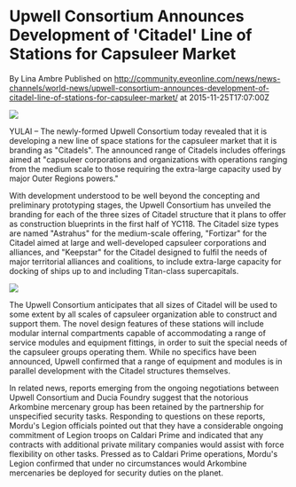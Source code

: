 # Upwell Consortium Announces Development of 'Citadel' Line of Stations for Capsuleer Market
By Lina Ambre
Published on http://community.eveonline.com/news/news-channels/world-news/upwell-consortium-announces-development-of-citadel-line-of-stations-for-capsuleer-market/ at 2015-11-25T17:07:00Z

[![](http://web.ccpgamescdn.com/newssystem/media/68780/1/UPWELL_NEWS.png)](http://web.ccpgamescdn.com/newssystem/media/68780/1/UPWELL_NEWS.png)

YULAI – The newly-formed Upwell Consortium today revealed that it is developing a new line of space stations for the capsuleer market that it is branding as "Citadels". The announced range of Citadels includes offerings aimed at "capsuleer corporations and organizations with operations ranging from the medium scale to those requiring the extra-large capacity used by major Outer Regions powers."

With development understood to be well beyond the concepting and preliminary prototyping stages, the Upwell Consortium has unveiled the branding for each of the three sizes of Citadel structure that it plans to offer as construction blueprints in the first half of YC118. The Citadel size types are named "Astrahus" for the medium-scale offering, "Fortizar" for the Citadel aimed at large and well-developed capsuleer corporations and alliances, and "Keepstar" for the Citadel designed to fulfil the needs of major territorial alliances and coalitions, to include extra-large capacity for docking of ships up to and including Titan-class supercapitals.

![](http://web.ccpgamescdn.com/newssystem/media/68798/1/Citadel_Logos_AFK.png)

The Upwell Consortium anticipates that all sizes of Citadel will be used to some extent by all scales of capsuleer organization able to construct and support them. The novel design features of these stations will include modular internal compartments capable of accommodating a range of service modules and equipment fittings, in order to suit the special needs of the capsuleer groups operating them. While no specifics have been announced, Upwell confirmed that a range of equipment and modules is in parallel development with the Citadel structures themselves.

In related news, reports emerging from the ongoing negotiations between Upwell Consortium and Ducia Foundry suggest that the notorious Arkombine mercenary group has been retained by the partnership for unspecified security tasks. Responding to questions on these reports, Mordu's Legion officials pointed out that they have a considerable ongoing commitment of Legion troops on Caldari Prime and indicated that any contracts with additional private military companies would assist with force flexibility on other tasks. Pressed as to Caldari Prime operations, Mordu's Legion confirmed that under no circumstances would Arkombine mercenaries be deployed for security duties on the planet.

